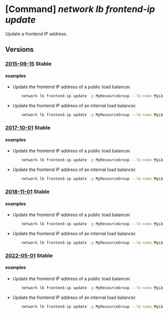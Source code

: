 # [Command] _network lb frontend-ip update_

Update a frontend IP address.

## Versions

### [2015-06-15](/Resources/mgmt-plane/L3N1YnNjcmlwdGlvbnMve30vcmVzb3VyY2Vncm91cHMve30vcHJvdmlkZXJzL21pY3Jvc29mdC5uZXR3b3JrL2xvYWRiYWxhbmNlcnMve30=/2015-06-15.xml) **Stable**

<!-- mgmt-plane /subscriptions/{}/resourcegroups/{}/providers/microsoft.network/loadbalancers/{} 2015-06-15 properties.frontendIPConfigurations[] -->

#### examples

- Update the frontend IP address of a public load balancer.
    ```bash
        network lb frontend-ip update -g MyResourceGroup --lb-name MyLb -n MyFrontendIp --public-ip-address MyNewPublicIp
    ```

- Update the frontend IP address of an internal load balancer.
    ```bash
        network lb frontend-ip update -g MyResourceGroup --lb-name MyLb -n MyFrontendIp --private-ip-address 10.10.10.50
    ```

### [2017-10-01](/Resources/mgmt-plane/L3N1YnNjcmlwdGlvbnMve30vcmVzb3VyY2Vncm91cHMve30vcHJvdmlkZXJzL21pY3Jvc29mdC5uZXR3b3JrL2xvYWRiYWxhbmNlcnMve30=/2017-10-01.xml) **Stable**

<!-- mgmt-plane /subscriptions/{}/resourcegroups/{}/providers/microsoft.network/loadbalancers/{} 2017-10-01 properties.frontendIPConfigurations[] -->

#### examples

- Update the frontend IP address of a public load balancer.
    ```bash
        network lb frontend-ip update -g MyResourceGroup --lb-name MyLb -n MyFrontendIp --public-ip-address MyNewPublicIp
    ```

- Update the frontend IP address of an internal load balancer.
    ```bash
        network lb frontend-ip update -g MyResourceGroup --lb-name MyLb -n MyFrontendIp --private-ip-address 10.10.10.50
    ```

### [2018-11-01](/Resources/mgmt-plane/L3N1YnNjcmlwdGlvbnMve30vcmVzb3VyY2Vncm91cHMve30vcHJvdmlkZXJzL21pY3Jvc29mdC5uZXR3b3JrL2xvYWRiYWxhbmNlcnMve30=/2018-11-01.xml) **Stable**

<!-- mgmt-plane /subscriptions/{}/resourcegroups/{}/providers/microsoft.network/loadbalancers/{} 2018-11-01 properties.frontendIPConfigurations[] -->

#### examples

- Update the frontend IP address of a public load balancer.
    ```bash
        network lb frontend-ip update -g MyResourceGroup --lb-name MyLb -n MyFrontendIp --public-ip-address MyNewPublicIp
    ```

- Update the frontend IP address of an internal load balancer.
    ```bash
        network lb frontend-ip update -g MyResourceGroup --lb-name MyLb -n MyFrontendIp --private-ip-address 10.10.10.50
    ```

### [2022-05-01](/Resources/mgmt-plane/L3N1YnNjcmlwdGlvbnMve30vcmVzb3VyY2Vncm91cHMve30vcHJvdmlkZXJzL21pY3Jvc29mdC5uZXR3b3JrL2xvYWRiYWxhbmNlcnMve30=/2022-05-01.xml) **Stable**

<!-- mgmt-plane /subscriptions/{}/resourcegroups/{}/providers/microsoft.network/loadbalancers/{} 2022-05-01 properties.frontendIPConfigurations[] -->

#### examples

- Update the frontend IP address of a public load balancer.
    ```bash
        network lb frontend-ip update -g MyResourceGroup --lb-name MyLb -n MyFrontendIp --public-ip-address MyNewPublicIp
    ```

- Update the frontend IP address of an internal load balancer.
    ```bash
        network lb frontend-ip update -g MyResourceGroup --lb-name MyLb -n MyFrontendIp --private-ip-address 10.10.10.50
    ```
